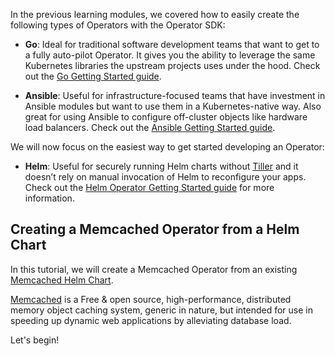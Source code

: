 In the previous learning modules, we covered how to easily create the following types of Operators with the Operator SDK:

* **Go**:
Ideal for traditional software development teams that want to get to a fully auto-pilot Operator. It gives you the ability to leverage the same Kubernetes libraries the upstream projects uses under the hood. Check out the [Go Getting Started guide](https://sdk.operatorframework.io/docs/building-operators/golang/).

* **Ansible**:
Useful for infrastructure-focused teams that have investment in Ansible modules but want to use them in a Kubernetes-native way. Also great for using Ansible to configure off-cluster objects like hardware load balancers. Check out the [Ansible Getting Started guide](https://sdk.operatorframework.io/docs/building-operators/ansible/).

We will now focus on the easiest way to get started developing an Operator:

* **Helm**:
Useful for securely running Helm charts without [Tiller](https://helm.sh/docs/glossary/#tiller) and  it doesn’t rely on manual invocation of Helm to reconfigure your apps. Check out the [Helm Operator Getting Started guide](https://sdk.operatorframework.io/docs/building-operators/helm/) for more information.

## Creating a Memcached Operator from a Helm Chart

In this tutorial, we will create a Memcached Operator from an existing [Memcached Helm Chart](https://github.com/helm/charts/tree/master/stable/memcached).

[Memcached](https://memcached.org/) is a Free & open source, high-performance, distributed memory object caching system, generic in nature, but intended for use in speeding up dynamic web applications by alleviating database load.

Let's begin!